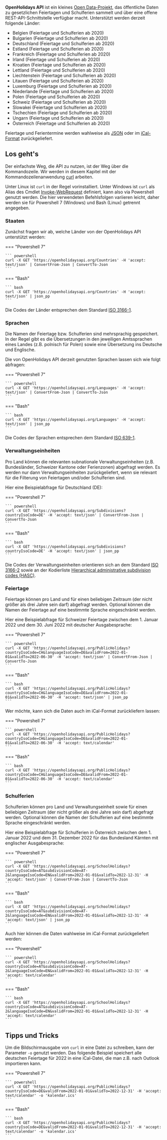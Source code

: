 **OpenHolidays API** ist ein kleines [Open Data-Projekt](https://opendatahandbook.org/guide/de/what-is-open-data/), das öffentliche Daten zu gesetzlichen Feiertagen und Schulferien sammelt und über eine offene REST-API-Schnittstelle verfügbar macht. Unterstützt werden derzeit folgende Länder:

+ Belgien (Feiertage und Schulferien ab 2020)
+ Bulgarien (Feiertage und Schulferien ab 2020)
+ Deutschland (Feiertage und Schulferien ab 2020)
+ Estland (Feiertage und Schulferien ab 2020)
+ Frankreich (Feiertage und Schulferien ab 2020)
+ Irland (Feiertage und Schulferien ab 2020)
+ Kroatien (Feiertage und Schulferien ab 2020)
+ Lettland (Feiertage und Schulferien ab 2020)
+ Liechtenstein (Feiertage und Schulferien ab 2020)
+ Litauen (Feiertage und Schulferien ab 2020)
+ Luxemburg (Feiertage und Schulferien ab 2020)
+ Niederlande (Feiertage und Schulferien ab 2020)
+ Polen (Feiertage und Schulferien ab 2020)
+ Schweiz (Feiertage und Schulferien ab 2020)
+ Slowakei (Feiertage und Schulferien ab 2020)
+ Tschechien (Feiertage und Schulferien ab 2020)
+ Ungarn (Feiertage und Schulferien ab 2020)
+ Österreich (Feiertage und Schulferien ab 2020)

Feiertage und Ferientermine werden wahlweise als [JSON](https://datatracker.ietf.org/doc/html/rfc7159) oder im [iCal-Format](https://datatracker.ietf.org/doc/html/rfc5545) zurückgeliefert.

## Los geht's

Der einfachste Weg, die API zu nutzen, ist der Weg über die Kommandozeile. Wir werden in diesem Kapitel mit der Kommandozeilenanwendung [curl](https://curl.se/) arbeiten. 

Unter Linux ist `curl` in der Regel vorinstalliert. Unter Windows ist `curl` als Alias des Cmdlet [Invoke-WebRequest](https://docs.microsoft.com/en-us/powershell/module/microsoft.powershell.utility/invoke-webrequest) definiert, kann also via Powershell genutzt werden. Die hier verwendeten Befehlsfolgen variieren leicht, daher werden sie für Powershell 7 (Windows) und Bash (Linux) getrennt angegeben.

### Staaten

Zunächst fragen wir ab, welche Länder von der OpenHolidays API unterstützt werden:

=== "Powershell 7"

    ``` powershell
    curl -X GET 'https://openholidaysapi.org/Countries' -H 'accept: text/json' | ConvertFrom-Json | ConvertTo-Json
    ```

=== "Bash"

    ``` bash
    curl -X GET 'https://openholidaysapi.org/Countries' -H 'accept: text/json' | json_pp
    ```

Die Codes der Länder entsprechen dem Standard [ISO 3166-1](https://www.iso.org/iso-3166-country-codes.html).

### Sprachen

Die Namen der Feiertage bzw. Schulferien sind mehrsprachig gespeichert. In der Regel gibt es die Übersetzungen in den jeweiligen Amtssprachen eines Landes (z.B. polnisch für Polen) sowie eine Übersetzung ins Deutsche und Englische. 

Die von OpenHolidays API derzeit genutzten Sprachen lassen sich wie folgt abfragen: 

=== "Powershell 7"

    ``` powershell
    curl -X GET 'https://openholidaysapi.org/Languages' -H 'accept: text/json' | ConvertFrom-Json | ConvertTo-Json
    ```

=== "Bash"

    ``` bash
    curl -X GET 'https://openholidaysapi.org/Languages' -H 'accept: text/json' | json_pp
    ```

Die Codes der Sprachen entsprechen dem Standard [ISO 639-1](https://www.iso.org/iso-639-language-codes.html).

### Verwaltungseinheiten 

Pro Land können die relevanten subnationale Verwaltungseinheiten (z.B. Bundesländer, Schweizer Kantone oder Ferienzonen) abgefragt werden. Es werden nur dann Verwaltungseinheiten zurückgeliefert, wenn sie relevant für die Filterung von Feiertagen und/oder Schulferien sind.

Hier eine Beispielabfrage für Deutschland (DE): 

=== "Powershell 7"

    ``` powershell
    curl -X GET 'https://openholidaysapi.org/Subdivisions?countryIsoCode=DE' -H 'accept: text/json' | ConvertFrom-Json | ConvertTo-Json
    ```

=== "Bash"

    ``` bash
    curl -X GET 'https://openholidaysapi.org/Subdivisions?countryIsoCode=DE' -H 'accept: text/json' | json_pp
    ```

Die Codes der Verwaltungseinheiten orientieren sich an dem Standard [ISO 3166-2](https://www.iso.org/iso-3166-country-codes.html) sowie an der Kodierliste [Hierarchical administrative subdivision codes (HASC)](http://www.statoids.com/ihasc.html).

### Feiertage

Feiertage können pro Land und für einen beliebigen Zeitraum (der nicht größer als drei Jahre sein darf) abgefragt werden. Optional können die Namen der Feiertage auf eine bestimmte Sprache eingeschränkt werden. 

Hier eine Beispielabfrage für Schweizer Feiertage zwischen dem 1. Januar 2022 und dem 30. Juni 2022 mit deutscher Ausgabesprache: 

=== "Powershell 7"

    ``` powershell
    curl -X GET 'https://openholidaysapi.org/PublicHolidays?countryIsoCode=CH&languageIsoCode=DE&validFrom=2022-01-01&validTo=2022-06-30' -H 'accept: text/json' | ConvertFrom-Json | ConvertTo-Json
    ```

=== "Bash"

    ``` bash
    curl -X GET 'https://openholidaysapi.org/PublicHolidays?countryIsoCode=CH&languageIsoCode=DE&validFrom=2022-01-01&validTo=2022-06-30' -H 'accept: text/json' | json_pp
    ```

Wer möchte, kann sich die Daten auch im iCal-Format zurückliefern lassen:

=== "Powershell 7"

    ``` powershell
    curl -X GET 'https://openholidaysapi.org/PublicHolidays?countryIsoCode=CH&languageIsoCode=DE&validFrom=2022-01-01&validTo=2022-06-30' -H 'accept: text/calendar'
    ```

=== "Bash"

    ``` bash
    curl -X GET 'https://openholidaysapi.org/PublicHolidays?countryIsoCode=CH&languageIsoCode=DE&validFrom=2022-01-01&validTo=2022-06-30' -H 'accept: text/calendar'
    ```

### Schulferien

Schulferien können pro Land und Verwaltungseinheit sowie für einen beliebigen Zeitraum (der nicht größer als drei Jahre sein darf) abgefragt werden. Optional können die Namen der Schulferien auf eine bestimmte Sprache eingeschränkt werden. 

Hier eine Beispielabfrage für Schulferien in Österreich zwischen dem 1. Januar 2022 und dem 31. Dezember 2022 für das Bundesland Kärnten mit englischer Ausgabesprache: 

=== "Powershell 7"

    ``` powershell
    curl -X GET 'https://openholidaysapi.org/SchoolHolidays?countryIsoCode=AT&subdivisionCode=AT-2&languageIsoCode=EN&validFrom=2022-01-01&validTo=2022-12-31' -H 'accept: text/json' | ConvertFrom-Json | ConvertTo-Json
    ```

=== "Bash"

    ``` bash
    curl -X GET 'https://openholidaysapi.org/SchoolHolidays?countryIsoCode=AT&subdivisionCode=AT-2&languageIsoCode=EN&validFrom=2022-01-01&validTo=2022-12-31' -H 'accept: text/json' | json_pp
    ```

Auch hier können die Daten wahlweise im iCal-Format zurückgeliefert werden:

=== "Powershell"

    ``` powershell
    curl -X GET 'https://openholidaysapi.org/SchoolHolidays?countryIsoCode=AT&subdivisionCode=AT-2&languageIsoCode=EN&validFrom=2022-01-01&validTo=2022-12-31' -H 'accept: text/calendar'
    ```

=== "Bash"

    ``` bash
    curl -X GET 'https://openholidaysapi.org/SchoolHolidays?countryIsoCode=AT&subdivisionCode=AT-2&languageIsoCode=EN&validFrom=2022-01-01&validTo=2022-12-31' -H 'accept: text/calendar'
    ```

## Tipps und Tricks

Um die Bildschirmausgabe von `curl` in eine Datei zu schreiben, kann der Parameter `-o` genutzt werden. Das folgende Beispiel speichert alle deutschen Feiertage für 2022 in eine iCal-Datei, die man z.B. nach Outlook importieren kann. 

=== "Powershell 7"

    ``` powershell
    curl -X GET 'https://openholidaysapi.org/PublicHolidays?countryIsoCode=DE&validFrom=2022-01-01&validTo=2022-12-31' -H 'accept: text/calendar' -o 'kalendar.ics'
    ```

=== "Bash"

    ``` bash
    curl -X GET 'https://openholidaysapi.org/PublicHolidays?countryIsoCode=DE&validFrom=2022-01-01&validTo=2022-12-31' -H 'accept: text/calendar' -o 'kalendar.ics'
    ```
